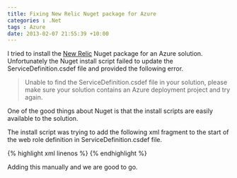 ```yaml
---
title: Fixing New Relic Nuget package for Azure
categories : .Net
tags : Azure
date: 2013-02-07 21:55:39 +10:00
---
```


I tried to install the [New Relic][0] Nuget package for an Azure solution. Unfortunately the Nuget install script failed to update the ServiceDefinition.csdef file and provided the following error. 

> Unable to find the ServiceDefinition.csdef file in your solution, please make sure your solution contains an Azure deployment project and try again.

One of the good things about Nuget is that the install scripts are easily available to the solution.

The install script was trying to add the following xml fragment to the start of the web role definition in ServiceDefinition.csdef file.{% highlight xml linenos %}
<Startup>
    <Task commandLine="newrelic.cmd" executionContext="elevated" taskType="simple">
    <Environment>
        <Variable name="EMULATED">
        <RoleInstanceValue xpath="/RoleEnvironment/Deployment/@emulated"/>
        </Variable>
    </Environment>
    </Task> 
</Startup>
{% endhighlight %}

Adding this manually and we are good to go.

[0]: http://www.newrelic.com
